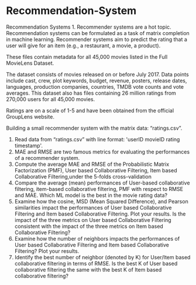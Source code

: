 # Recommendation-System
Recommendation Systems 1. Recommender systems are a hot topic. Recommendation systems can be formulated as a task of matrix completion in machine learning. Recommender systems aim to predict the rating that a user will give for an item (e.g., a restaurant, a movie, a product).  

These files contain metadata for all 45,000 movies listed in the Full MovieLens Dataset. 

The dataset consists of movies released on or before July 2017. Data points include cast, crew, plot keywords, budget, revenue, posters, release dates, languages, production companies, countries, TMDB vote counts and vote averages. This dataset also has files containing 26 million ratings from 270,000 users for all 45,000 movies.

Ratings are on a scale of 1-5 and have been obtained from the official GroupLens website.  

Building a small recommender system with the matrix data: “ratings.csv”. 
 
   1.  Read data from “ratings.csv” with line format: 'userID movieID rating timestamp'.
   2. MAE and RMSE are two famous metrics for evaluating the performances of a recommender system. 
   3. Compute the average MAE and RMSE of the Probabilistic Matrix Factorization (PMF), User based Collaborative Filtering, Item based Collaborative Filtering,under the 5-folds cross-validation
   4. Compare the average (mean) performances of User-based collaborative filtering, item-based collaborative filtering, PMF with respect to RMSE and MAE. Which ML model is the best in the movie rating data?
  5. Examine how the cosine, MSD (Mean Squared Difference), and Pearson similarities impact the performances of User based Collaborative Filtering and Item based Collaborative Filtering. Plot your results. Is the impact of the three metrics on User based Collaborative Filtering consistent with the impact of the three metrics on Item based Collaborative Filtering?
  6. Examine how the number of neighbors impacts the performances of User based Collaborative Filtering and Item based Collaborative Filtering? Plot your results. 
  7. Identify the best number of neighbor (denoted by K) for User/Item based collaborative filtering in terms of RMSE. Is the best K of User based collaborative filtering the same with the best K of Item based collaborative filtering?

